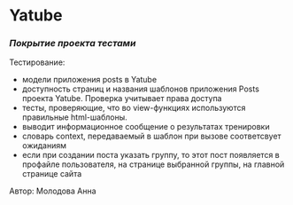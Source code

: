 # Yatube
### _Покрытие проекта тестами_

Тестирование:
- модели приложения posts в Yatube
- доступность страниц и названия шаблонов приложения Posts проекта Yatube. Проверка учитывает права доступа
- тесты, проверяющие, что во view-функциях используются правильные html-шаблоны.
- выводит информационное сообщение о результатах тренировки
- словарь context, передаваемый в шаблон при вызове соответсвует ожиданиям
- если при создании поста указать группу, то этот пост появляется в профайле пользователя, на странице выбранной группы, на главной странице сайта

Автор: Молодова Анна
